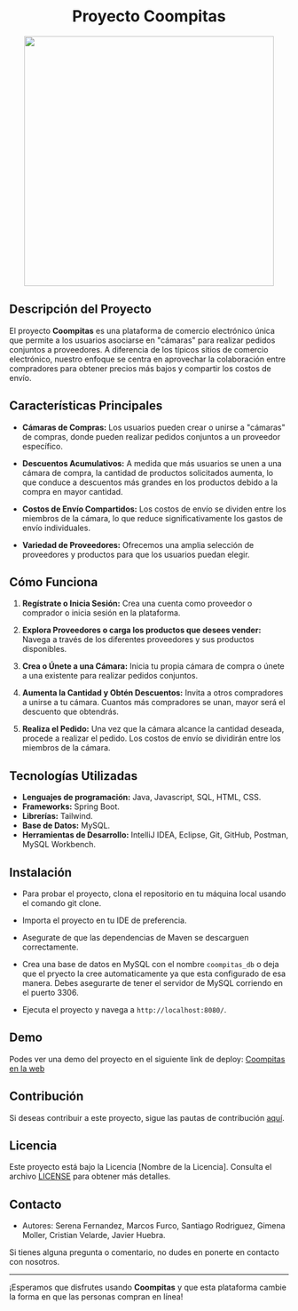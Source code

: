 


<div align="center">

# Proyecto Coompitas

<img width="450px" src="https://res.cloudinary.com/dqudradf7/image/upload/v1695173785/Dise%C3%B1o_sin_t%C3%ADtulo_dw2lkk.svg">
</div>

## Descripción del Proyecto

El proyecto **Coompitas** es una plataforma de comercio electrónico única que permite a los usuarios asociarse en "cámaras" para realizar pedidos conjuntos a proveedores. A diferencia de los típicos sitios de comercio electrónico, nuestro enfoque se centra en aprovechar la colaboración entre compradores para obtener precios más bajos y compartir los costos de envío.

## Características Principales

- **Cámaras de Compras:** Los usuarios pueden crear o unirse a "cámaras" de compras, donde pueden realizar pedidos conjuntos a un proveedor específico.

- **Descuentos Acumulativos:** A medida que más usuarios se unen a una cámara de compra, la cantidad de productos solicitados aumenta, lo que conduce a descuentos más grandes en los productos debido a la compra en mayor cantidad.

- **Costos de Envío Compartidos:** Los costos de envío se dividen entre los miembros de la cámara, lo que reduce significativamente los gastos de envío individuales.

- **Variedad de Proveedores:** Ofrecemos una amplia selección de proveedores y productos para que los usuarios puedan elegir.

## Cómo Funciona

1. **Regístrate o Inicia Sesión:** Crea una cuenta como proveedor o comprador o inicia sesión en la plataforma.

2. **Explora Proveedores o carga los productos que desees vender:** Navega a través de los diferentes proveedores y sus productos disponibles.

3. **Crea o Únete a una Cámara:** Inicia tu propia cámara de compra o únete a una existente para realizar pedidos conjuntos.

4. **Aumenta la Cantidad y Obtén Descuentos:** Invita a otros compradores a unirse a tu cámara. Cuantos más compradores se unan, mayor será el descuento que obtendrás.

5. **Realiza el Pedido:** Una vez que la cámara alcance la cantidad deseada, procede a realizar el pedido. Los costos de envío se dividirán entre los miembros de la cámara.

## Tecnologías Utilizadas

- **Lenguajes de programación:** Java, Javascript, SQL, HTML, CSS.
- **Frameworks:** Spring Boot.
- **Librerías:** Tailwind.
- **Base de Datos:** MySQL.
- **Herramientas de Desarrollo:** IntelliJ IDEA, Eclipse, Git, GitHub, Postman, MySQL Workbench.

## Instalación

- Para probar el proyecto, clona el repositorio en tu máquina local usando el comando git clone.

- Importa el proyecto en tu IDE de preferencia.
- Asegurate de que las dependencias de Maven se descarguen correctamente.
- Crea una base de datos en MySQL con el nombre `coompitas_db` o deja que el pryecto la cree automaticamente ya que esta configurado de esa manera. Debes asegurarte de tener el servidor de MySQL corriendo en el puerto 3306.
- Ejecuta el proyecto y navega a `http://localhost:8080/`.

## Demo
Podes ver una demo del proyecto en el siguiente link de deploy: <a href="http://52.14.36.90/">Coompitas en la web</a>


## Contribución

Si deseas contribuir a este proyecto, sigue las pautas de contribución [aquí](guia-contribucion.md).

## Licencia

Este proyecto está bajo la Licencia [Nombre de la Licencia]. Consulta el archivo [LICENSE](LICENSE) para obtener más detalles.

## Contacto

- Autores: Serena Fernandez, Marcos Furco, Santiago Rodriguez, Gimena Moller, Cristian Velarde, Javier Huebra.

Si tienes alguna pregunta o comentario, no dudes en ponerte en contacto con nosotros.

---

¡Esperamos que disfrutes usando **Coompitas** y que esta plataforma cambie la forma en que las personas compran en línea!
